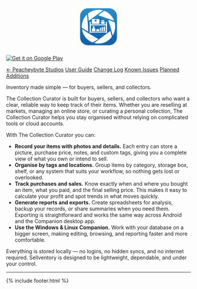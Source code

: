 <link rel="stylesheet" href="{{ '/assets/css/custom.css?v=3' | relative_url }}">

<!-- App Logo -->
<p align="center">
  <img src="Sellventory-icon-final.png" alt="Sellventory logo" width="120">
</p>

<!-- DOWNLOAD AREA -->
<div class="download-card">
  <div class="dl-row">
    <!-- Google Play badge -->
    <a class="gp-badge"
       href="https://play.google.com/store/apps/details?id=com.peachbyte.sellventory"
       aria-label="Get it on Google Play">
      <img
        src="https://play.google.com/intl/en_us/badges/static/images/badges/en_badge_web_generic.png"
        alt="Get it on Google Play" />
    </a>

   <!-- Windows download button (segmented, matches original) -->
<a class="btn-win btn-win--seg"
   href="https://github.com/PeacheyByte/sellventory-companion/releases/latest/download/sellventory.exe"
   data-left="DOWNLOAD FOR"
   data-right="WINDOWS COMPANION"></a>

  </div>
</div>


<!-- === Sellventory navigation buttons === -->
<div class="sv-nav">
  <a class="sv-btn" href="/">← Peacheybyte Studios</a>
  <a class="sv-btn" href="{{ site.baseurl }}/user-guide/">User Guide</a>
  <a class="sv-btn" href="{{ site.baseurl }}/changelog/">Change Log</a>
  <a class="sv-btn" href="{{ site.baseurl }}/issues/">Known Issues</a>
  <a class="sv-btn" href="{{ site.baseurl }}/roadmap/">Planned Additions</a>
</div>
<!-- === end navigation buttons === -->

<!-- Body -->
Inventory made simple — for buyers, sellers, and collectors.

The Collection Curator is built for buyers, sellers, and collectors who want a clear, reliable way to keep track of their items. Whether you are reselling at markets, managing an online store, or curating a personal collection, The Collection Curator helps you stay organised without relying on complicated tools or cloud accounts.

With The Collection Curator  you can:

- **Record your items with photos and details.** Each entry can store a picture, purchase price, notes, and custom tags, giving you a complete view of what you own or intend to sell.
- **Organise by tags and locations.** Group items by category, storage box, shelf, or any system that suits your workflow, so nothing gets lost or overlooked.
- **Track purchases and sales.** Know exactly when and where you bought an item, what you paid, and the final selling price. This makes it easy to calculate your profit and spot trends in what moves quickly.
- **Generate reports and exports.** Create spreadsheets for analysis, backup your records, or share summaries when you need them. Exporting is straightforward and works the same way across Android and the Companion desktop app.
- **Use the Windows & Linux Companion.** Work with your database on a bigger screen, making editing, browsing, and reporting faster and more comfortable.

Everything is stored locally — no logins, no hidden syncs, and no internet required. Sellventory is designed to be lightweight, dependable, and under your control.

---
{% include footer.html %}

